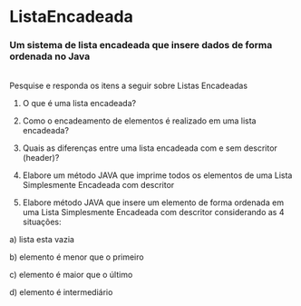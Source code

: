 # ListaEncadeada

### Um sistema de lista encadeada que insere dados de forma ordenada no Java

<br>
Pesquise e responda os itens a seguir sobre Listas Encadeadas

1) O que é uma lista encadeada?

2) Como o encadeamento de elementos é realizado em uma lista encadeada?

3) Quais as diferenças entre uma lista encadeada com e sem descritor (header)?

4) Elabore um método JAVA que imprime todos os elementos de uma Lista Simplesmente Encadeada com descritor

5) Elabore método JAVA que insere um elemento de forma ordenada em uma Lista Simplesmente Encadeada com descritor considerando as 4 situações:

a) lista esta vazia

b) elemento é menor que o primeiro

c) elemento é maior que o último

d) elemento é intermediário
